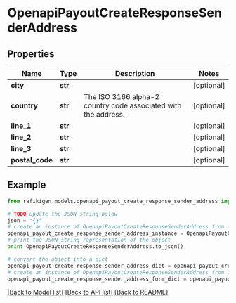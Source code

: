 # OpenapiPayoutCreateResponseSenderAddress


## Properties
Name | Type | Description | Notes
------------ | ------------- | ------------- | -------------
**city** | **str** |  | [optional] 
**country** | **str** | The ISO 3166 alpha-2 country code associated with the address. | [optional] 
**line_1** | **str** |  | [optional] 
**line_2** | **str** |  | [optional] 
**line_3** | **str** |  | [optional] 
**postal_code** | **str** |  | [optional] 

## Example

```python
from rafikigen.models.openapi_payout_create_response_sender_address import OpenapiPayoutCreateResponseSenderAddress

# TODO update the JSON string below
json = "{}"
# create an instance of OpenapiPayoutCreateResponseSenderAddress from a JSON string
openapi_payout_create_response_sender_address_instance = OpenapiPayoutCreateResponseSenderAddress.from_json(json)
# print the JSON string representation of the object
print OpenapiPayoutCreateResponseSenderAddress.to_json()

# convert the object into a dict
openapi_payout_create_response_sender_address_dict = openapi_payout_create_response_sender_address_instance.to_dict()
# create an instance of OpenapiPayoutCreateResponseSenderAddress from a dict
openapi_payout_create_response_sender_address_form_dict = openapi_payout_create_response_sender_address.from_dict(openapi_payout_create_response_sender_address_dict)
```
[[Back to Model list]](../README.md#documentation-for-models) [[Back to API list]](../README.md#documentation-for-api-endpoints) [[Back to README]](../README.md)



